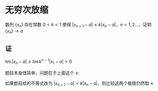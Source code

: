 # 无穷次放缩

数列 $\{x_n\}$ 存在常数 $0<k<1$ 使得 $|x_{n+1}-a|\le k|x_n-a|$，$n=1,2...$，证明 $\{x_n\}\to a$

## 证

$\lim |x_n-a| \le \lim k^{n-1}|x_1 - a| = 0$

题目本身很简单，问题在于上面这个 $\le$:

如果题目给的不等式改为 $|x_{n+1}-a| < k|x_n-a|$，则比较这两个极限仍然取 $\le$
